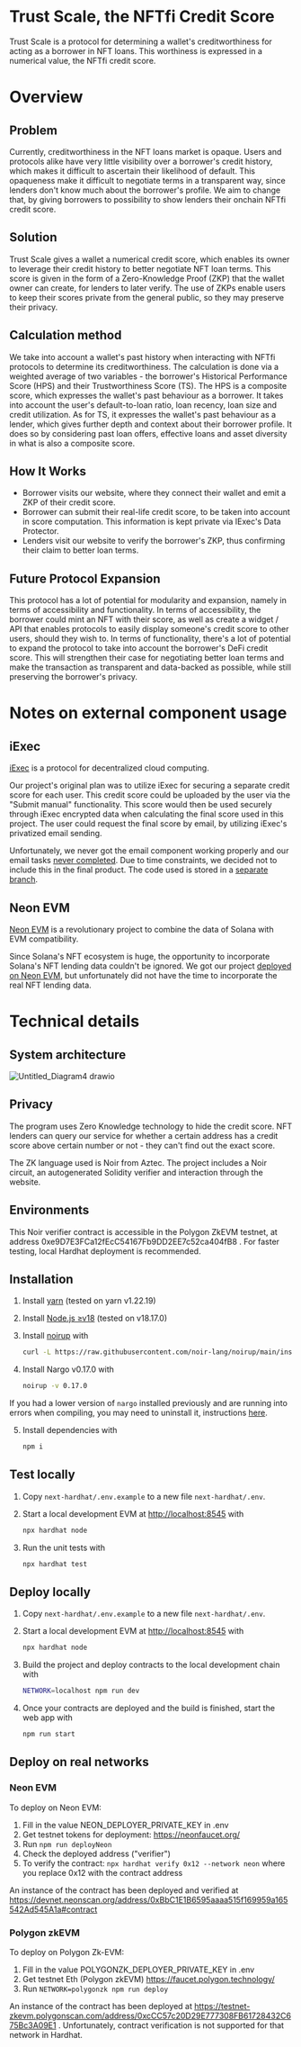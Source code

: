 # Trust Scale, the NFTfi Credit Score

Trust Scale is a protocol for determining a wallet's creditworthiness for acting as a borrower in
NFT loans. This worthiness is expressed in a numerical value, the NFTfi credit score.

# Overview

## Problem

Currently, creditworthiness in the NFT loans market is opaque. Users and protocols alike have very
little visibility over a borrower's credit history, which makes it difficult to ascertain their
likelihood of default. This opaqueness make it difficult to negotiate terms in a transparent way,
since lenders don't know much about the borrower's profile. We aim to change that, by giving
borrowers to possibility to show lenders their onchain NFTfi credit score.

## Solution

Trust Scale gives a wallet a numerical credit score, which enables its owner to leverage their
credit history to better negotiate NFT loan terms. This score is given in the form of a
Zero-Knowledge Proof (ZKP) that the wallet owner can create, for lenders to later verify. The use of
ZKPs enable users to keep their scores private from the general public, so they may preserve their
privacy.

## Calculation method

We take into account a wallet's past history when interacting with NFTfi protocols to determine its
creditworthiness. The calculation is done via a weighted average of two variables - the borrower's
Historical Performance Score (HPS) and their Trustworthiness Score (TS). The HPS is a composite
score, which expresses the wallet's past behaviour as a borrower. It takes into account the user's
default-to-loan ratio, loan recency, loan size and credit utilization. As for TS, it expresses the
wallet's past behaviour as a lender, which gives further depth and context about their borrower
profile. It does so by considering past loan offers, effective loans and asset diversity in what is
also a composite score.

## How It Works

- Borrower visits our website, where they connect their wallet and emit a ZKP of their credit score.
- Borrower can submit their real-life credit score, to be taken into account in score computation.
  This information is kept private via IExec's Data Protector.
- Lenders visit our website to verify the borrower's ZKP, thus confirming their claim to better loan
  terms.

## Future Protocol Expansion

This protocol has a lot of potential for modularity and expansion, namely in terms of accessibility
and functionality. In terms of accessibility, the borrower could mint an NFT with their score, as
well as create a widget / API that enables protocols to easily display someone's credit score to
other users, should they wish to. In terms of functionality, there's a lot of potential to expand
the protocol to take into account the borrower's DeFi credit score. This will strengthen their case
for negotiating better loan terms and make the transaction as transparent and data-backed as
possible, while still preserving the borrower's privacy.

# Notes on external component usage

## iExec

[iExec](https://protocol.docs.iex.ec/) is a protocol for decentralized cloud computing.

Our project's original plan was to utilize iExec for securing a separate credit score for each user.
This credit score could be uploaded by the user via the "Submit manual" functionality. This score
would then be used securely through iExec encrypted data when calculating the final score used in
this project. The user could request the final score by email, by utilizing iExec's privatized email
sending.

Unfortunately, we never got the email component working properly and our email tasks
[never completed](https://explorer.iex.ec/bellecour/address/0x615bcaca28523ba081071e68e818b44948c1dd5a).
Due to time constraints, we decided not to include this in the final product. The code used is
stored in a
[separate branch](https://github.com/microbecode/ethlisbon/blob/iexec/components/component.js#L128).

## Neon EVM

[Neon EVM](https://neonevm.org/) is a revolutionary project to combine the data of Solana with EVM
compatibility.

Since Solana's NFT ecosystem is huge, the opportunity to incorporate Solana's NFT lending data
couldn't be ignored. We got our project [deployed on Neon EVM](#neon-evm-1), but unfortunately did
not have the time to incorporate the real NFT lending data.

# Technical details

## System architecture

![Untitled_Diagram4 drawio](https://github.com/microbecode/ethlisbon/assets/63548982/dfbdaf03-bc47-4c75-a087-e0165e0fcf58)

## Privacy

The program uses Zero Knowledge technology to hide the credit score. NFT lenders can query our
service for whether a certain address has a credit score above certain number or not - they can't
find out the exact score.

The ZK language used is Noir from Aztec. The project includes a Noir circuit, an autogenerated
Solidity verifier and interaction through the website.

## Environments

This Noir verifier contract is accessible in the Polygon ZkEVM testnet, at address
0xe9D7E3FCa12fEcC54167Fb9DD2EE7c52ca404fB8 . For faster testing, local Hardhat deployment is
recommended.

## Installation

1. Install [yarn](https://yarnpkg.com/) (tested on yarn v1.22.19)

2. Install [Node.js ≥v18](https://nodejs.org/en) (tested on v18.17.0)

3. Install [noirup](https://noir-lang.org/getting_started/nargo_installation/#option-1-noirup) with

   ```bash
   curl -L https://raw.githubusercontent.com/noir-lang/noirup/main/install | bash
   ```

4. Install Nargo v0.17.0 with

   ```bash
   noirup -v 0.17.0
   ```

If you had a lower version of `nargo` installed previously and are running into errors when
compiling, you may need to uninstall it, instructions
[here](https://noir-lang.org/getting_started/nargo_installation#uninstalling-nargo).

5. Install dependencies with

   ```bash
   npm i
   ```

## Test locally

1. Copy `next-hardhat/.env.example` to a new file `next-hardhat/.env`.

2. Start a local development EVM at <http://localhost:8545> with

   ```bash
   npx hardhat node
   ```

3. Run the unit tests with

   ```bash
   npx hardhat test
   ```

## Deploy locally

1. Copy `next-hardhat/.env.example` to a new file `next-hardhat/.env`.

2. Start a local development EVM at <http://localhost:8545> with

   ```bash
   npx hardhat node
   ```

3. Build the project and deploy contracts to the local development chain with

   ```bash
   NETWORK=localhost npm run dev
   ```

4. Once your contracts are deployed and the build is finished, start the web app with

   ```bash
   npm run start
   ```

## Deploy on real networks

### Neon EVM

To deploy on Neon EVM:

1. Fill in the value NEON_DEPLOYER_PRIVATE_KEY in .env
1. Get testnet tokens for deployment: https://neonfaucet.org/
1. Run `npm run deployNeon`
1. Check the deployed address ("verifier")
1. To verify the contract: `npx hardhat verify 0x12 --network neon` where you replace 0x12 with the
   contract address

An instance of the contract has been deployed and verified at
https://devnet.neonscan.org/address/0xBbC1E1B6595aaaa515f169959a165542Ad545A1a#contract

### Polygon zkEVM

To deploy on Polygon Zk-EVM:

1. Fill in the value POLYGONZK_DEPLOYER_PRIVATE_KEY in .env
1. Get testnet Eth (Polygon zkEVM) https://faucet.polygon.technology/
1. Run `NETWORK=polygonzk npm run deploy`

An instance of the contract has been deployed at
https://testnet-zkevm.polygonscan.com/address/0xcCC57c20D29E777308FB61728432C675Bc3A09E1 .
Unfortunately, contract verification is not supported for that network in Hardhat.
